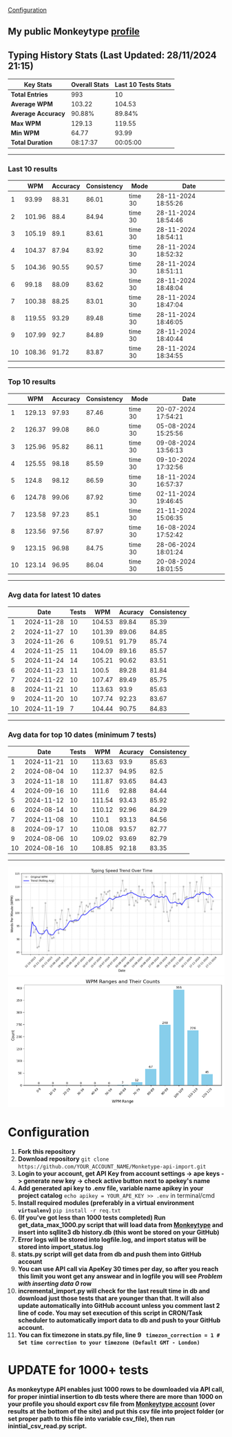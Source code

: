 
[Configuration](#configuration)
## My public Monkeytype [profile](https://monkeytype.com/profile/zp14)


        
## Typing History Stats (Last Updated: 28/11/2024 21:15)

| **Key Stats**               | **Overall Stats**       | **Last 10 Tests Stats**  |
|--------------------------|-------------------------|--------------------------|
| **Total Entries**        | 993           | 10                       |
| **Average WPM**          | 103.22           | 104.53    |
| **Average Accuracy**     | 90.88%          | 89.84%   |
| **Max WPM**              | 129.13               | 119.55        |
| **Min WPM**              | 64.77               | 93.99                        |
| **Total Duration**       | 08:17:37        | 00:05:00                        |


---

### Last 10 results

| | WPM | Accuracy | Consistency | Mode | Date |
| --- | --- | -------- | ----------- | ---- | --------- |
| 1 | 93.99 | 88.31 | 86.01 | time 30 | 28-11-2024 18:55:26 |
| 2 | 101.96 | 88.4 | 84.94 | time 30 | 28-11-2024 18:54:46 |
| 3 | 105.19 | 89.1 | 83.61 | time 30 | 28-11-2024 18:54:11 |
| 4 | 104.37 | 87.94 | 83.92 | time 30 | 28-11-2024 18:52:32 |
| 5 | 104.36 | 90.55 | 90.57 | time 30 | 28-11-2024 18:51:11 |
| 6 | 99.18 | 88.09 | 83.62 | time 30 | 28-11-2024 18:48:04 |
| 7 | 100.38 | 88.25 | 83.01 | time 30 | 28-11-2024 18:47:04 |
| 8 | 119.55 | 93.29 | 89.48 | time 30 | 28-11-2024 18:46:05 |
| 9 | 107.99 | 92.7 | 84.89 | time 30 | 28-11-2024 18:40:44 |
| 10 | 108.36 | 91.72 | 83.87 | time 30 | 28-11-2024 18:34:55 |


 --- 

### Top 10 results

| | WPM | Accuracy | Consistency | Mode | Date |
| --- | --- | -------- | ----------- | ---- | --------- |
| 1 | 129.13 | 97.93 | 87.46 | time 30 | 20-07-2024 17:54:21 |
| 2 | 126.37 | 99.08 | 86.0 | time 30 | 05-08-2024 15:25:56 |
| 3 | 125.96 | 95.82 | 86.11 | time 30 | 09-08-2024 13:56:13 |
| 4 | 125.55 | 98.18 | 85.59 | time 30 | 09-10-2024 17:32:56 |
| 5 | 124.8 | 98.12 | 86.59 | time 30 | 18-11-2024 16:57:37 |
| 6 | 124.78 | 99.06 | 87.92 | time 30 | 02-11-2024 19:46:45 |
| 7 | 123.58 | 97.23 | 85.1 | time 30 | 21-11-2024 15:06:35 |
| 8 | 123.56 | 97.56 | 87.97 | time 30 | 16-08-2024 17:52:42 |
| 9 | 123.15 | 96.98 | 84.75 | time 30 | 28-06-2024 18:01:24 |
| 10 | 123.14 | 96.95 | 86.04 | time 30 | 20-08-2024 18:01:55 |


 --- 

### Avg data for latest 10 dates

| | Date | Tests | WPM | Acuracy | Consistency |
| --- | --- | -------- | ----------- | ---- | --------- |
| 1 | 2024-11-28 | 10 | 104.53 | 89.84 | 85.39 |
| 2 | 2024-11-27 | 10 | 101.39 | 89.06 | 84.85 |
| 3 | 2024-11-26 | 6 | 109.51 | 91.79 | 85.74 |
| 4 | 2024-11-25 | 11 | 104.09 | 89.16 | 85.57 |
| 5 | 2024-11-24 | 14 | 105.21 | 90.62 | 83.51 |
| 6 | 2024-11-23 | 11 | 100.5 | 89.28 | 81.84 |
| 7 | 2024-11-22 | 10 | 107.47 | 89.49 | 85.75 |
| 8 | 2024-11-21 | 10 | 113.63 | 93.9 | 85.63 |
| 9 | 2024-11-20 | 10 | 107.74 | 92.23 | 83.67 |
| 10 | 2024-11-19 | 7 | 104.44 | 90.75 | 84.83 |


 --- 

### Avg data for top 10 dates (minimum 7 tests)

| | Date | Tests | WPM | Acuracy | Consistency |
| --- | --- | -------- | ----------- | ---- | --------- |
| 1 | 2024-11-21 | 10 | 113.63 | 93.9 | 85.63 |
| 2 | 2024-08-04 | 10 | 112.37 | 94.95 | 82.5 |
| 3 | 2024-11-18 | 10 | 111.87 | 93.65 | 84.43 |
| 4 | 2024-09-16 | 10 | 111.6 | 92.88 | 84.44 |
| 5 | 2024-11-12 | 10 | 111.54 | 93.43 | 85.92 |
| 6 | 2024-08-14 | 10 | 110.12 | 92.96 | 84.29 |
| 7 | 2024-11-08 | 10 | 110.1 | 93.13 | 84.56 |
| 8 | 2024-09-17 | 10 | 110.08 | 93.57 | 82.77 |
| 9 | 2024-08-06 | 10 | 109.02 | 93.69 | 82.79 |
| 10 | 2024-08-16 | 10 | 108.85 | 92.18 | 83.35 |


 --- 


        
![speed trend](typing_speed_trend.png)
![counted chart](count_tests.png)
# Configuration
1. **Fork this repository** 
2. **Download repository** `git clone https://github.com/YOUR_ACCOUNT_NAME/Monketype-api-import.git`
3. **Login to your account, get API Key from account settings -> ape keys -> generate new key -> check active button next to apekey's name**
4. **Add generated api key to .env file, variable name apikey in your project catalog**  `echo apikey = YOUR_APE_KEY >> .env` in terminal/cmd
5. **Install required modules (preferably in a virtual environment `virtualenv`)** `pip install -r req.txt`
6. **(If you've got less than 1000 tests completed) Run get_data_max_1000.py script that will load data from [Monkeytype](https://monkeytype.com/) and insert into sqllite3 db history.db (this wont be stored on your GitHub)**
7. **Error logs will be stored into logfile.log, and import status will be stored into import_status.log**
8. **stats.py script will get data from db and push them into GitHub account**
9. **You can use API call via ApeKey 30 times per day, so after you reach this limit you wont get any answear and in logfile you will see *Problem with inserting data 0* row**
10. **incremental_import.py will check for the last result time in db and download just those tests that are younger than that. It will also update automatically into GitHub account unless you comment last 2 line of code. You may set execution of this script in CRON/Task scheduler to automatically import data to db and push to your GitHub account.**
11. **You can fix timezone in stats.py file, line 9 ` timezon_correction = 1 # Set time correction to your timezone (Default GMT - London)`**
# UPDATE for 1000+ tests
    
**As monkeytype API enables just 1000 rows to be downloaded via API call, for proper inintial insertion to db tests where there are more than 1000 on your profile
you should export csv file from [Monkeytype account](https://monkeytype.com/account) (over results at the bottom of the site)
and put this csv file into project folder (or set proper path to this file into variable csv_file), then run inintial_csv_read.py script.**
    